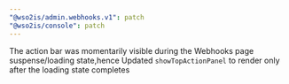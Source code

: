 ```yaml
---
"@wso2is/admin.webhooks.v1": patch
"@wso2is/console": patch
---
```


The action bar was momentarily visible during the Webhooks page suspense/loading state,hence Updated `showTopActionPanel` to render only after the loading state completes
